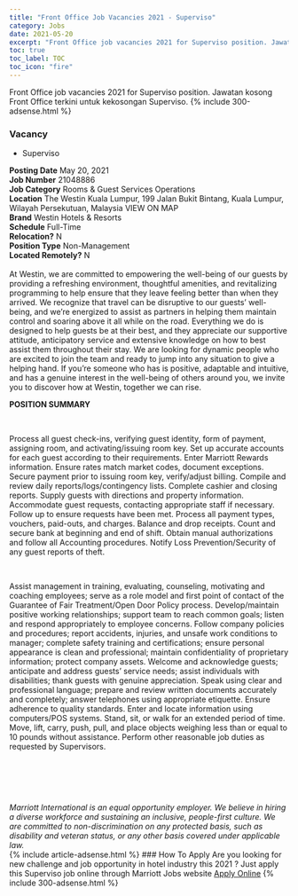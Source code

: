 ```yaml
---
title: "Front Office Job Vacancies 2021 - Superviso" 
category: Jobs 
date: 2021-05-20 
excerpt: "Front Office job vacancies 2021 for Superviso position. Jawatan kosong Front Office terkini untuk kekosongan Superviso." 
toc: true 
toc_label: TOC 
toc_icon: "fire" 
--- 
```


Front Office job vacancies 2021 for Superviso position. Jawatan kosong Front Office terkini untuk kekosongan Superviso. 
{% include 300-adsense.html %} 
### Vacancy 
- Superviso 
<div><div><b>Posting Date</b> May 20, 2021<br><b>Job Number</b> 21048886<br><b>Job Category</b> Rooms &amp; Guest Services Operations<br><b>Location</b> The Westin Kuala Lumpur, 199 Jalan Bukit Bintang, Kuala Lumpur, Wilayah Persekutuan, Malaysia VIEW ON MAP<br><b>Brand</b> Westin Hotels &amp; Resorts<br><b>Schedule</b> Full-Time<br><b>Relocation?</b> N<br><b>Position Type</b> Non-Management<br><b>Located Remotely?</b> N<br><br>At Westin, we are committed to empowering the well-being of our guests by providing a refreshing environment, thoughtful amenities, and revitalizing programming to help ensure that they leave feeling better than when they arrived. We recognize that travel can be disruptive to our guests&#8217; well-being, and we&#8217;re energized to assist as partners in helping them maintain control and soaring above it all while on the road. Everything we do is designed to help guests be at their best, and they appreciate our supportive attitude, anticipatory service and extensive knowledge on how to best assist them throughout their stay. We are looking for dynamic people who are excited to join the team and ready to jump into any situation to give a helping hand. If you&#8217;re someone who has is positive, adaptable and intuitive, and has a genuine interest in the well-being of others around you, we invite you to discover how at Westin, together we can rise.<br></div><div> <p><strong>POSITION SUMMARY</strong></p> <p>&#160;</p> <p>Process all guest check-ins, verifying guest identity, form of payment, assigning room, and activating/issuing room key. Set up accurate accounts for each guest according to their requirements. Enter Marriott Rewards information. Ensure rates match market codes, document exceptions. Secure payment prior to issuing room key, verify/adjust billing. Compile and review daily reports/logs/contingency lists. Complete cashier and closing reports. Supply guests with directions and property information. Accommodate guest requests, contacting appropriate staff if necessary. Follow up to ensure requests have been met. Process all payment types, vouchers, paid-outs, and charges. Balance and drop receipts. Count and secure bank at beginning and end of shift. Obtain manual authorizations and follow all Accounting procedures. Notify Loss Prevention/Security of any guest reports of theft.</p> <p>&#160;</p> <p>Assist management in training, evaluating, counseling, motivating and coaching employees; serve as a role model and first point of contact of the Guarantee of Fair Treatment/Open Door Policy process. Develop/maintain positive working relationships; support team to reach common goals; listen and respond appropriately to employee concerns. Follow company policies and procedures; report accidents, injuries, and unsafe work conditions to manager; complete safety training and certifications; ensure personal appearance is clean and professional; maintain confidentiality of proprietary information; protect company assets. Welcome and acknowledge guests; anticipate and address guests&#8217; service needs; assist individuals with disabilities; thank guests with genuine appreciation. Speak using clear and professional language; prepare and review written documents accurately and completely; answer telephones using appropriate etiquette. Ensure adherence to quality standards. Enter and locate information using computers/POS systems. Stand, sit, or walk for an extended period of time. Move, lift, carry, push, pull, and place objects weighing less than or equal to 10 pounds without assistance. Perform other reasonable job duties as requested by Supervisors.</p> <p>&#160;</p> <p>&#160;</p> </div> <div> &#160;</div> <em>Marriott International is an equal opportunity employer.&#160;We believe in hiring a diverse workforce and sustaining an inclusive, people-first culture.&#160;We are committed to non-discrimination on&#160;any&#160;protected&#160;basis, such as disability and veteran status, or any other basis covered under applicable law.</em><br></div> 
{% include article-adsense.html %} 
### How To Apply 
Are you looking for new challenge and job opportunity in hotel industry this 2021 ?
Just apply this Superviso job online through Marriott Jobs website 
<a href="https://jobs.marriott.com/marriott/jobs/21048886?lang=en-us" class="btn btn--info" target="_blank" rel="nofollow noopenner">Apply Online</a> 
{% include 300-adsense.html %} 